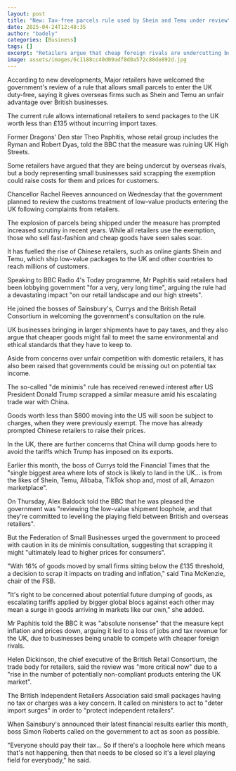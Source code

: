 ```yaml
---
layout: post
title: "New: Tax-free parcels rule used by Shein and Temu under review"
date: 2025-04-24T12:48:35
author: "badely"
categories: [Business]
tags: []
excerpt: "Retailers argue that cheap foreign rivals are undercutting business using a tax-free status on small parcels."
image: assets/images/6c1188cc40d09adf8d0a572c88de892d.jpg
---
```


According to new developments, Major retailers have welcomed the government's review of a rule that allows small parcels to enter the UK duty-free, saying it gives overseas firms such as Shein and Temu an unfair advantage over British businesses.

The current rule allows international retailers to send packages to the UK worth less than £135 without incurring import taxes.

Former Dragons' Den star Theo Paphitis, whose retail group includes the Ryman and Robert Dyas, told the BBC that the measure was ruining UK High Streets.

Some retailers have argued that they are being undercut by overseas rivals, but a body representing small businesses said scrapping the exemption could raise costs for them and prices for customers.

Chancellor Rachel Reeves announced on Wednesday that the government planned to review the customs treatment of low-value products entering the UK following complaints from retailers.

The explosion of parcels being shipped under the measure has prompted increased scrutiny in recent years. While all retailers use the exemption, those who sell fast-fashion and cheap goods have seen sales soar.

It has fuelled the rise of Chinese retailers, such as online giants Shein and Temu, which ship low-value packages to the UK and other countries to reach millions of customers.

Speaking to BBC Radio 4's Today programme, Mr Paphitis said retailers had been lobbying government "for a very, very long time", arguing the rule had a devastating impact "on our retail landscape and our high streets".

He joined the bosses of Sainsbury's, Currys and the British Retail Consortium in welcoming the government's consultation on the rule.

UK businesses bringing in larger shipments have to pay taxes, and they also argue that cheaper goods might fail to meet the same environmental and ethical standards that they have to keep to.

Aside from concerns over unfair competition with domestic retailers, it has also been raised that governments could be missing out on potential tax income.

The so-called "de minimis" rule has received renewed interest after US President Donald Trump scrapped a similar measure amid his escalating trade war with China. 

Goods worth less than $800 moving into the US will soon be subject to charges, when they were previously exempt. The move has already prompted Chinese retailers to raise their prices.

In the UK, there are further concerns that China will dump goods here to avoid the tariffs which Trump has imposed on its exports.

Earlier this month, the boss of Currys told the Financial Times that the "single biggest area where lots of stock is likely to land in the UK... is from the likes of Shein, Temu, Alibaba, TikTok shop and, most of all, Amazon marketplace".

On Thursday, Alex Baldock told the BBC that he was pleased the government was "reviewing the low-value shipment loophole, and that they're committed to levelling the playing field between British and overseas retailers".

But the Federation of Small Businesses urged the government to proceed with caution in its de minimis consultation, suggesting that scrapping it might "ultimately lead to higher prices for consumers".

"With 16% of goods moved by small firms sitting below the £135 threshold, a decision to scrap it impacts on trading and inflation," said Tina McKenzie, chair of the FSB.

"It's right to be concerned about potential future dumping of goods, as escalating tariffs applied by bigger global blocs against each other may mean a surge in goods arriving in markets like our own," she added.

Mr Paphitis told the BBC it was "absolute nonsense" that the measure kept inflation and prices down, arguing it led to a loss of jobs and tax revenue for the UK, due to businesses being unable to compete with cheaper foreign rivals.

Helen Dickinson, the chief executive of the British Retail Consortium, the trade body for retailers, said the review was "more critical now" due to a "rise in the number of potentially non-compliant products entering the UK market".

The British Independent Retailers Association said small packages having no tax or charges was a key concern. It called on ministers to act to "deter import surges" in order to "protect independent retailers".

When Sainsbury's announced their latest financial results earlier this month, boss Simon Roberts called on the government to act as soon as possible.

"Everyone should pay their tax... So if there's a loophole here which means that's not happening, then that needs to be closed so it's a level playing field for everybody," he said.

